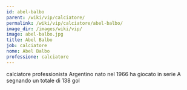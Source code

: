 ```yaml
---
id: abel-balbo
parent: /wiki/vip/calciatore/
permalink: /wiki/vip/calciatore/abel-balbo/
image_dir: /images/wiki/vip/
image: abel-balbo.jpg
title: Abel Balbo
job: calciatore
nome: Abel Balbo
professione: calciatore
---
```

calciatore professionista Argentino nato nel 1966 ha giocato in serie A segnando un totale di 138 gol